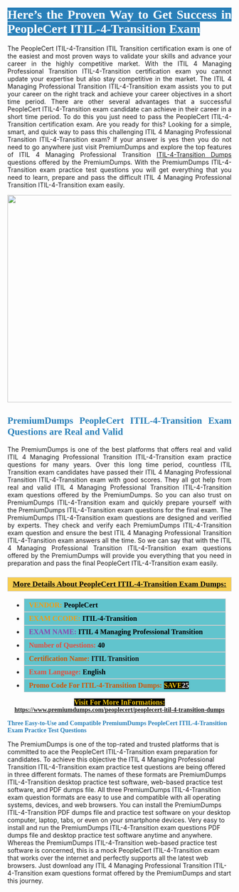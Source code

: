 <h1 style="text-align: justify;"><span style="color:#ffffff;"><span style="font-family:Georgia,serif;"><strong><span style="background-color:#2980b9;">Here’s the Proven Way to Get Success in PeopleCert ITIL-4-Transition Exam</span></strong></span></span></h1>

<p style="text-align: justify;">The PeopleCert ITIL-4-Transition ITIL Transition certification exam is one of the easiest and most proven ways to validate your skills and advance your career in the highly competitive market. With the ITIL 4 Managing Professional Transition ITIL-4-Transition certification exam you cannot update your expertise but also stay competitive in the market. The ITIL 4 Managing Professional Transition ITIL-4-Transition exam assists you to put your career on the right track and achieve your career objectives in a short time period. There are other several advantages that a successful PeopleCert ITIL-4-Transition exam candidate can achieve in their career in a short time period. To do this you just need to pass the PeopleCert ITIL-4-Transition certification exam. Are you ready for this? Looking for a simple, smart, and quick way to pass this challenging ITIL 4 Managing Professional Transition ITIL-4-Transition exam? If your answer is yes then you do not need to go anywhere just visit PremiumDumps and explore the top features of ITIL 4 Managing Professional Transition <a href="https://www.premiumdumps.com/peoplecert/peoplecert-itil-4-transition-dumps">ITIL-4-Transition Dumps</a> questions offered by the PremiumDumps. With the PremiumDumps ITIL-4-Transition exam practice test questions you will get everything that you need to learn, prepare and pass the difficult ITIL 4 Managing Professional Transition ITIL-4-Transition exam easily.</p>

<p style="text-align: center;"><a href="https://www.premiumdumps.com/peoplecert/peoplecert-itil-4-transition-dumps"><img alt="" src="https://i.imgur.com/KJGzbJ2.jpeg" style="width: 700px; height: 465px;" /></a></p>

<h2 style="text-align: justify;"><span style="color:#2980b9;"><span style="font-family:Georgia,serif;"><strong>PremiumDumps PeopleCert ITIL-4-Transition Exam Questions are Real and Valid</strong></span></span></h2>

<p style="text-align: justify;">The PremiumDumps is one of the best platforms that offers real and valid ITIL 4 Managing Professional Transition ITIL-4-Transition exam practice questions for many years. Over this long time period, countless ITIL Transition exam candidates have passed their ITIL 4 Managing Professional Transition ITIL-4-Transition exam with good scores. They all got help from real and valid ITIL 4 Managing Professional Transition ITIL-4-Transition exam questions offered by the PremiumDumps. So you can also trust on PremiumDumps ITIL-4-Transition exam and quickly prepare yourself with the PremiumDumps ITIL-4-Transition exam questions for the final exam. The PremiumDumps ITIL-4-Transition exam questions are designed and verified by experts. They check and verify each PremiumDumps ITIL-4-Transition exam question and ensure the best ITIL 4 Managing Professional Transition ITIL-4-Transition exam answers all the time. So we can say that with the ITIL 4 Managing Professional Transition ITIL-4-Transition exam questions offered by the PremiumDumps will provide you everything that you need in preparation and pass the final PeopleCert ITIL-4-Transition exam easily.</p>

<h3 style="background: #f7ce50; border: 1px solid rgb(204, 204, 204); padding: 5px 10px; text-align: center;"><span style="font-family:Georgia,serif;"><u><u><span style="color:#000000;"><span style="font-size:11pt"><span style="line-height:normal"><b><span style="font-size:13.0pt"><span cambria="">More Details About PeopleCert ITIL-4-Transition Exam Dumps:</span></span></b></span></span></span></u></u></span></h3>

<ul>
	<li style="margin:0cm 10pt">
	<div style="background:#61c4cd; border: 1px solid rgb(204, 204, 204); padding: 5px 10px; text-align: justify;"><span style="font-family:Georgia,serif;"><span style="font-size:11pt"><span style="line-height:normal"><b><span style="font-size:12.0pt"><span new="" roman="" times=""><span style="color:#f39c12;">VENDOR:</span> <span style="color:#000000;">PeopleCert</span></span></span></b></span></span></span></div>
	</li>
	<li style="margin:0cm 10pt">
	<div style="background: #61c4cd; border: 1px solid rgb(204, 204, 204); padding: 5px 10px; text-align: justify;"><span style="font-family:Georgia,serif;"><span style="font-size:11pt"><span style="line-height:normal"><b><span style="font-size:12.0pt"><span new="" roman="" times=""><span style="color:#f39c12;">EXAM CCODE:</span> <span style="color:#000000;">ITIL-4-Transition</span></span></span></b></span></span></span></div>
	</li>
	<li style="margin:0cm 10pt">
	<div style="background: #61c4cd; border: 1px solid rgb(204, 204, 204); padding: 5px 10px; text-align: justify;"><span style="font-family:Georgia,serif;"><span style="font-size:11pt"><span style="line-height:normal"><b><span style="font-size:12.0pt"><span new="" roman="" times=""><span style="color:#8e44ad;">EXAM NAME:</span> <span style="color:#000000;">ITIL 4 Managing Professional Transition</span></span></span></b></span></span></span></div>
	</li>
	<li style="margin:0cm 10pt">
	<div style="background: #61c4cd; border: 1px solid rgb(204, 204, 204); padding: 5px 10px;"><span style="font-family:Georgia,serif;"><span style="font-size:11pt"><span style="line-height:normal"><b><span style="font-size:12.0pt"><span new="" roman="" times=""><span style="color:#e74c3c;">Number of Questions:</span><span style="color:#000000;"><span style="color:#f1c40f;"> </span>40</span></span></span></b></span></span></span></div>
	</li>
	<li style="margin:0cm 10pt">
	<div style="background: #61c4cd; border: 1px solid rgb(204, 204, 204); padding: 5px 10px; text-align: justify;"><span style="font-family:Georgia,serif;"><span style="font-size:11pt"><span style="line-height:normal"><b><span style="font-size:12.0pt"><span new="" roman="" times=""><span style="color:#d35400;">Certification Name:</span> ITIL Transition</span></span></b></span></span></span></div>
	</li>
	<li style="margin:0cm 10pt">
	<div style="background: #61c4cd; border: 1px solid rgb(204, 204, 204); padding: 5px 10px; text-align: justify;"><span style="font-family:Georgia,serif;"><span style="font-size:11pt"><span style="line-height:normal"><b><span style="font-size:12.0pt"><span new="" roman="" times=""><span style="color:#e74c3c;">Exam Language:</span> <span style="color:#000000;">English</span></span></span></b></span></span></span></div>
	</li>
	<li style="margin:0cm 10pt">
	<div style="background: #61c4cd; border: 1px solid rgb(204, 204, 204); padding: 5px 10px;"><span style="font-family:Georgia,serif;"><span style="font-size:11pt"><span style="line-height:normal"><b><span style="font-size:12.0pt"><span new="" roman="" times=""><span style="color:#d35400;">Promo Code For ITIL-4-Transition Dumps:</span><span style="color:#f1c40f;"> <span style="background-color:#000000;">SAVE</span></span><span style="color:#ffffff;"><span style="background-color:#000000;">25</span></span></span></span></b></span></span></span></div>
	</li>
</ul>

<p style="text-align: center;"><span style="font-family:Georgia,serif;"><strong><span style="font-size:16px;"><span style="color:#f1c40f;"><span style="background-color:#000000;">Visit For More InFormations:</span></span></span> <a href="https://www.premiumdumps.com/peoplecert/peoplecert-itil-4-transition-dumps">https://www.premiumdumps.com/peoplecert/peoplecert-itil-4-transition-dumps</a></strong></span></p>

<p><span style="color:#2980b9;"><span style="font-family:Georgia,serif;"><strong><strong><strong>Three Easy-to-Use and Compatible PremiumDumps PeopleCert ITIL-4-Transition Exam Practice Test Questions</strong></strong></strong></span></span></p>

<p>The PremiumDumps is one of the top-rated and trusted platforms that is committed to ace the PeopleCert ITIL-4-Transition exam preparation for candidates. To achieve this objective the ITIL 4 Managing Professional Transition ITIL-4-Transition exam practice test questions are being offered in three different formats. The names of these formats are PremiumDumps ITIL-4-Transition desktop practice test software, web-based practice test software, and PDF dumps file. All three PremiumDumps ITIL-4-Transition exam question formats are easy to use and compatible with all operating systems, devices, and web browsers. You can install the PremiumDumps ITIL-4-Transition PDF dumps file and practice test software on your desktop computer, laptop, tabs, or even on your smartphone devices. Very easy to install and run the PremiumDumps ITIL-4-Transition exam questions PDF dumps file and desktop practice test software anytime and anywhere. Whereas the PremiumDumps ITIL-4-Transition web-based practice test software is concerned, this is a mock PeopleCert ITIL-4-Transition exam that works over the internet and perfectly supports all the latest web browsers. Just download any ITIL 4 Managing Professional Transition ITIL-4-Transition exam questions format offered by the PremiumDumps and start this journey.</p>
